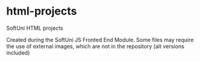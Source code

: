 # html-projects
SoftUni HTML projects

Created during the SoftUni JS Fronted End Module. Some files may require the use of external images, which are not in the repository (alt versions included)
